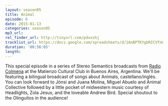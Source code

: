 ```yaml
---
layout: season05
title: Animal
episode: 6
date: 2015-01-13
categories: season05
mp3_url:
rel_finder_url: http://tinyurl.com/pdxxshj
tracklist_url: https://docs.google.com/spreadsheets/d/1AnBPTKYgbRICVfnWy8lh2XAfNTw8cQFm6TVHdbUXQa0/edit#gid=49
duration: '00:56:05'
length:
---
```


This special episode in a series of Stereo Semantics broadcasts from [Radio Colmena](http://www.radiocolmena.com.ar/) at the Matienzo Cultural Club in Buenos Aires, Argentina. We'll be featuring a bilingual broadcast of songs about Animals, castellano/inglés. You can look forward to Jónsi and Juana Molina, Miguel Abuelo and Animal Collective followed by a little pocket of midwestern music courtesy of Headlights, Zola Jesus, and the loveable Andrew Bird. Special shoutout to the Olinguitos in the audience!
